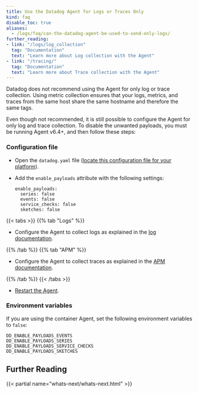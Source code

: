 ```yaml
---
title: Use the Datadog Agent for Logs or Traces Only
kind: faq
disable_toc: true
aliases:
  - /logs/faq/can-the-datadog-agent-be-used-to-send-only-logs/
further_reading:
- link: "/logs/log_collection"
  tag: "Documentation"
  text: "Learn more about Log collection with the Agent"
- link: "/tracing/"
  tag: "Documentation"
  text: "Learn more about Trace collection with the Agent"
---
```



<div class="alert alert-danger">
Datadog does not recommend using the Agent for only log or trace collection. Using metric collection ensures that your logs, metrics, and traces from the same host share the same hostname and therefore the same tags.
</div>

Even though not recommended, it is still possible to configure the Agent for only log and trace collection. To disable the unwanted payloads, you must be running Agent v6.4+, and then follow these steps:

### Configuration file

* Open the `datadog.yaml` file ([locate this configuration file for your platform][1]).
* Add the `enable_payloads` attribute with the following settings:

    ```
    enable_payloads:
      series: false
      events: false
      service_checks: false
      sketches: false
    ```

{{< tabs >}}
{{% tab "Logs" %}}

* Configure the Agent to collect logs as explained in the [log documentation][1].

[1]: /logs/log_collection
{{% /tab %}}
{{% tab "APM" %}}

* Configure the Agent to collect traces as explained in the [APM documentation][1].

[1]: /agent/apm/#agent-configuration
{{% /tab %}}
{{< /tabs >}}

* [Restart the Agent][2].

### Environment variables

If you are using the container Agent, set the following environment variables to `false`:

```
DD_ENABLE_PAYLOADS_EVENTS
DD_ENABLE_PAYLOADS_SERIES
DD_ENABLE_PAYLOADS_SERVICE_CHECKS
DD_ENABLE_PAYLOADS_SKETCHES
```

## Further Reading

{{< partial name="whats-next/whats-next.html" >}}

[1]: /agent/guide/agent-configuration-files/?tab=agentv6
[2]: /agent/guide/agent-commands/#restart-the-agent
